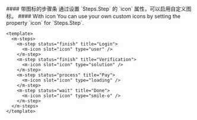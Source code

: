 <cn>
#### 带图标的步骤条
通过设置 `Steps.Step` 的 `icon` 属性，可以启用自定义图标。
</cn>

<us>
#### With icon
You can use your own custom icons by setting the property `icon` for `Steps.Step`.
</us>

```vue
<template>
  <m-steps>
    <m-step status="finish" title="Login">
      <m-icon slot="icon" type="user" />
    </m-step>
    <m-step status="finish" title="Verification">
      <m-icon slot="icon" type="solution" />
    </m-step>
    <m-step status="process" title="Pay">
      <m-icon slot="icon" type="loading" />
    </m-step>
    <m-step status="wait" title="Done">
      <m-icon slot="icon" type="smile-o" />
    </m-step>
  </m-steps>
</template>
```
